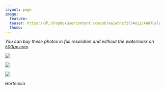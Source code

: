 ```yaml
---
layout: page
image:
  feature:
  teaser: https://dl.dropboxusercontent.com/sh/ea1wtnz7z734o12/AAD7Gsly67BmHMgoKi6Yk8UKa/luontokuvat/syksy/2/DS36001-245px.jpg
  thumb:
---
```


*You can buy these photos in full resolution and without the watermark on [500px.com](https://500px.com/minimuutticom/galleries/flowers).*

[![](https://dl.dropboxusercontent.com/sh/ea1wtnz7z734o12/AADOIjCnQ3jhvgYpWJYGRDAla/luontokuvat/syksy/2/DS36047-800px.jpg)](https://dl.dropboxusercontent.com/sh/ea1wtnz7z734o12/AAAd-QTVnQ4YiE02BhrgZSbPa/luontokuvat/syksy/2/DS36047.jpg)

[![](https://dl.dropboxusercontent.com/sh/ea1wtnz7z734o12/AACDcTMCOH6TAGv-h6kWvWnDa/luontokuvat/syksy/2/DS36002-800px.jpg)](https://dl.dropboxusercontent.com/sh/ea1wtnz7z734o12/AAA67IA_1cNilVHJyA2SRbj3a/luontokuvat/syksy/2/DS36002.jpg)

[![](https://dl.dropboxusercontent.com/sh/ea1wtnz7z734o12/AABITnZOeZcZgS-NApHwBP3aa/luontokuvat/syksy/2/DS36001-800px.jpg)](https://dl.dropboxusercontent.com/sh/ea1wtnz7z734o12/AABgwR-BpHK8PzkqQJVdALu9a/luontokuvat/syksy/2/DS36001.jpg)

*Hortensia*
